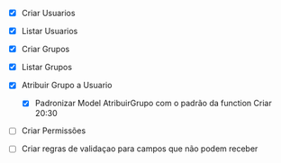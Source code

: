 -[x] Criar Usuarios 
-[x] Listar Usuarios
-[x] Criar Grupos
-[x] Listar Grupos
-[x] Atribuir Grupo a Usuario
   -[x] Padronizar Model AtribuirGrupo com o padrão da function Criar 20:30

-[ ] Criar Permissões


-[ ] Criar regras de validaçao para campos que não podem receber
